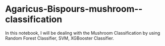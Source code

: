 # Agaricus-Bispours-mushroom--classification
  In this notebook, I will be dealing with the Mushroom Classification by using Random Forest Classifier, SVM, XGBooster Classifier. 
